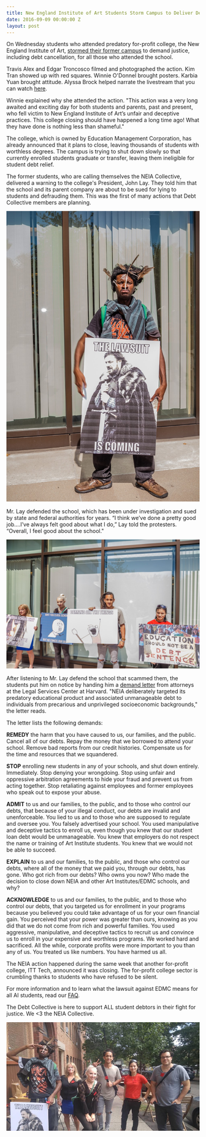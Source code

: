 ```yaml
---
title: New England Institute of Art Students Storm Campus to Deliver Demand Letter
date: 2016-09-09 00:00:00 Z
layout: post
---
```


On Wednesday students who attended predatory for-profit college, the New England Institute of Art, [stormed their former campus](http://thinkprogress.org/after-the-latest-closure-of-a-for-profit-college-chain-what-happens-next-eb3fd2d9b007#.aen3zjq6o) to demand justice, including debt cancellation, for all those who attended the school. 

Travis Alex and Edgar Troncosco filmed and photographed the action. Kim Tran showed up with red squares. Winnie O'Donnel brought posters. Karbia Yuan brought attitude. Alyssa Brock helped narrate the livestream that you can watch [here](http://www.youtube.com/watch?v=i94V50bADAQ&app=desktop). 

Winnie explained why she attended the action. "This action was a very long awaited and exciting day for both students and parents, past and present, who fell victim to New England Institute of Art’s unfair and deceptive practices.  This college closing should have happened a long time ago!  What they have done is nothing less than shameful."

The college, which is owned by Education Management Corporation, has already announced that it plans to close, leaving thousands of students with worthless degrees. The campus is trying to shut down slowly so that currently enrolled students graduate or transfer, leaving them ineligible for student debt relief. 

The former students, who are calling themselves the NEIA Collective, delivered a warning to the college's President, John Lay. They told him that the school and its parent company are about to be sued for lying to students and defrauding them. This was the first of many actions that Debt Collective members are planning. 

![alt](/assets/images/2016/09/NEIA-COLLECTIVE---09072016--10.jpg)


Mr. Lay defended the school, which has been under investigation and sued by state and federal authorities for years. “I think we’ve done a pretty good job….I’ve always felt good about what I do,” Lay told the protesters. “Overall, I feel good about the school."

![alt](/assets/images/2016/09/NEIA-COLLECTIVE---09072016--5.jpg)

After listening to Mr. Lay defend the school that scammed them, the students put him on notice by handing him a [demand letter](http://www.legalservicescenter.org/wp-content/uploads/2012/10/2016.09.01-PPSL-Demand-Letter-to-NEIA-FINAL.pdf) from attorneys at the Legal Services Center at Harvard.  "NEIA deliberately targeted its predatory educational product and associated unmanageable debt to individuals from precarious and unprivileged socioeconomic backgrounds," the letter reads.

The letter lists the following demands: 

**REMEDY** the harm that you have caused to us, our families, and the public. Cancel all of our debts. Repay the money that we borrowed to attend your school. Remove bad reports from our credit
histories. Compensate us for the time and resources that we squandered.

**STOP** enrolling new students in any of your schools, and shut down entirely. Immediately. Stop denying your wrongdoing. Stop using unfair and oppressive arbitration agreements to hide your fraud and prevent us from acting together. Stop retaliating against employees and former employees who speak out to expose your abuse.

**ADMIT** to us and our families, to the public, and to those who control our debts, that because of your illegal conduct, our debts are invalid and unenforceable. You lied to us and to those who are
supposed to regulate and oversee you. You falsely advertised your school. You used manipulative and deceptive tactics to enroll us, even though you knew that our student loan debt would be unmanageable. You knew that employers do not respect the name or training of Art Institute students. You knew that we would not be able to succeed.

**EXPLAIN** to us and our families, to the public, and those who control our debts, where all of the money that we paid you, through our debts, has gone. Who got rich from our debts? Who owns you now? Who made the decision to close down NEIA and other Art Institutes/EDMC schools, and why?

**ACKNOWLEDGE** to us and our families, to the public, and to those who control our debts, that you targeted us for enrollment in your programs because you believed you could take advantage of
us for your own financial gain. You perceived that your power was greater than ours, knowing as you did that we do not come from rich and powerful families. You used aggressive, manipulative,  and deceptive tactics to recruit us and convince us to enroll in your expensive and worthless programs. We worked hard and sacrificed. All the while, corporate profits were more important to you than any of us. You treated us like numbers. You have harmed us all. 

The NEIA action happened during the same week that another for-profit college, ITT Tech, announced it was closing. The for-profit college sector is crumbling thanks to students who have refused to be silent. 

For more information and to learn what the lawsuit against EDMC means for all AI students, read our [FAQ](http://docs.google.com/document/d/1fLRV5FQ3q_VSpqVPoXtLXb6ibosWvEpSBKFr5ZFExyo/edit). 

The Debt Collective is here to support ALL student debtors in their fight for justice. We <3 the NEIA Collective. 

![alt](/assets/images/2016/09/neia_collective.jpg)












